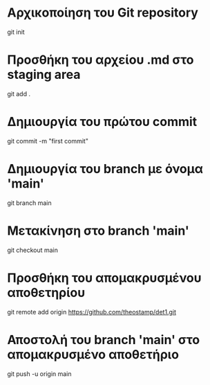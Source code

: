 # Αρχικοποίηση του Git repository
git init

# Προσθήκη του αρχείου .md στο staging area
git add .

# Δημιουργία του πρώτου commit
git commit -m "first commit"

# Δημιουργία του branch με όνομα 'main'
git branch main

# Μετακίνηση στο branch 'main'
git checkout main

# Προσθήκη του απομακρυσμένου αποθετηρίου
git remote add origin https://github.com/theostamp/det1.git

# Αποστολή του branch 'main' στο απομακρυσμένο αποθετήριο
git push -u origin main
